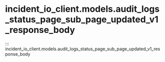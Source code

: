 # incident_io_client.models.audit_logs_status_page_sub_page_updated_v1_response_body

::: incident_io_client.models.audit_logs_status_page_sub_page_updated_v1_response_body
